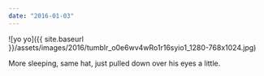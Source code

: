 ```yaml
---
date: "2016-01-03"
---
```


![yo yo]({{ site.baseurl }}/assets/images/2016/tumblr_o0e6wv4wRo1r16syio1_1280-768x1024.jpg)

More sleeping, same hat, just pulled down over his eyes a little.
